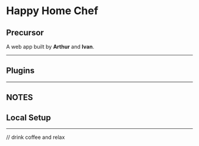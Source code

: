 # Happy Home Chef

## Precursor

A web app built by **Arthur** and **Ivan**.

---

## Plugins

---

## NOTES

## Local Setup

---

// drink coffee and relax

